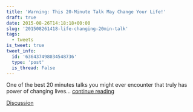 ```yaml
---
title: 'Warning: This 20-Minute Talk May Change Your Life!'
draft: true
date: 2015-08-26T14:18:18+00:00
slug: '201508261418-life-changing-20min-talk'
tags:
  - tweets
is_tweet: true
tweet_info:
  id: '636437498034548736'
  type: 'post'
  is_thread: False
---
```




One of the best 20 minutes talks you might ever encounter that truly has power of changing lives... [continue reading](urls[0])

[Discussion](https://x.com/sytelus/status/636437498034548736)
